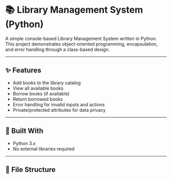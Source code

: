 # 📚 Library Management System (Python)

A simple console-based Library Management System written in Python. This project demonstrates object-oriented programming, encapsulation, and error handling through a class-based design.

---

## ✨ Features

- Add books to the library catalog
- View all available books
- Borrow books (if available)
- Return borrowed books
- Error handling for invalid inputs and actions
- Private/protected attributes for data privacy

---

## 🧱 Built With

- Python 3.x
- No external libraries required

---

## 📂 File Structure

